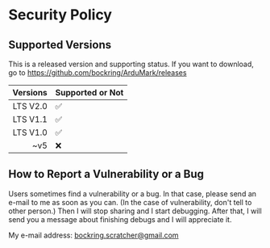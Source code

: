 # Security Policy

## Supported Versions
This is a released version and supporting status.
If you want to download, go to https://github.com/bockring/ArduMark/releases

| Versions | Supported or Not   |
| -------: | :----------------- |
| LTS V2.0 | :white_check_mark: |
| LTS V1.1 | :white_check_mark: |
| LTS V1.0 | :white_check_mark: |
|    ~v5   |        :x:         |

## How to Report a Vulnerability or a Bug
Users sometimes find a vulnerability or a bug. In that case, please send an e-mail to me as soon as you can. (In the case of vulnerability, don't tell to other person.)
Then I will stop sharing and I start debugging. After that, I will send you a message about finishing debugs and I will appreciate it.

My e-mail address: bockring.scratcher@gmail.com
